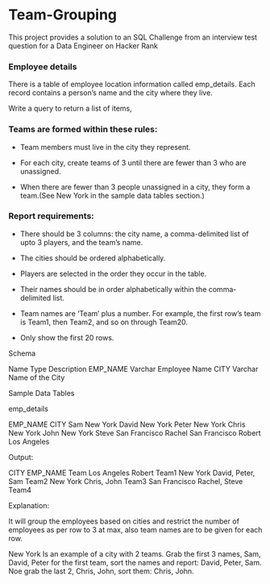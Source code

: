 # Team-Grouping
This project provides a solution to an SQL Challenge from an interview test question for a Data Engineer on Hacker Rank

### Employee details
There is a table of employee location information called emp_details. Each record contains a person’s name and the city where they live.

Write a query to return a list of items,

### Teams are formed within these rules:

- Team members must live in the city they represent.

- For each city, create teams of 3 until there are fewer than 3 who are unassigned.

- When there are fewer than 3 people unassigned in a city, they form a team.(See New York in the sample data tables section.)

### Report requirements:

- There should be 3 columns: the city name, a comma-delimited list of upto 3 players, and the team’s name.

- The cities should be ordered alphabetically.

- Players are selected in the order they occur in the table.

- Their names should be in order alphabetically within the comma-delimited list.

- Team names are ‘Team’ plus a number. For example, the first row’s team is Team1, then Team2, and so on through Team20.

- Only show the first 20 rows.

Schema

Name 	Type	Description
EMP_NAME	Varchar	Employee Name
CITY	Varchar	Name of the City


Sample Data Tables

emp_details

EMP_NAME	CITY
Sam	New York
David	New York
Peter	New York
Chris	New York
John	New York
Steve	San Francisco
Rachel	San Francisco
Robert	Los Angeles

Output:

CITY	EMP_NAME	Team
Los Angeles	Robert	Team1
New York	David, Peter, Sam	Team2
New York	Chris, John	Team3
San Francisco	Rachel, Steve	Team4

Explanation:

It will group the employees based on cities and restrict the number of employees as per row to 3 at max, also team names are to be given for each row.

New York Is an example of a city with 2 teams. Grab the first 3 names, Sam, David, Peter for the first team, sort the names and report: David, Peter, Sam. Noe grab the last 2, Chris, John, sort them: Chris, John.
